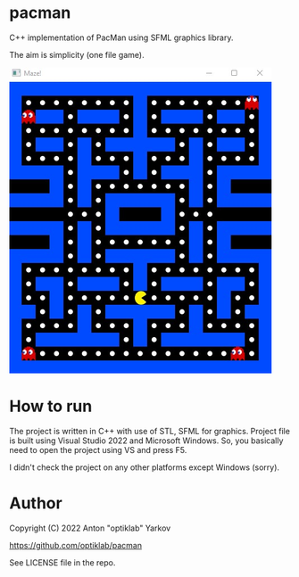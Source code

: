 # pacman

C++ implementation of PacMan using SFML graphics library.

The aim is simplicity (one file game).

![1](https://github.com/optiklab/pacman/blob/main/tiles/screenshot.jpg)

# How to run

The project is written in C++ with use of STL, SFML for graphics.
Project file is built using Visual Studio 2022 and Microsoft Windows.
So, you basically need to open the project using VS and press F5.

I didn't check the project on any other platforms except Windows (sorry).

# Author

Copyright (C) 2022 Anton "optiklab" Yarkov

https://github.com/optiklab/pacman

See LICENSE file in the repo.